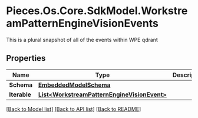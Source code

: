 # Pieces.Os.Core.SdkModel.WorkstreamPatternEngineVisionEvents
This is a plural snapshot of all of the events within WPE qdrant

## Properties

Name | Type | Description | Notes
------------ | ------------- | ------------- | -------------
**Schema** | [**EmbeddedModelSchema**](EmbeddedModelSchema.md) |  | [optional] 
**Iterable** | [**List&lt;WorkstreamPatternEngineVisionEvent&gt;**](WorkstreamPatternEngineVisionEvent.md) |  | 

[[Back to Model list]](../README.md#documentation-for-models) [[Back to API list]](../README.md#documentation-for-api-endpoints) [[Back to README]](../README.md)

